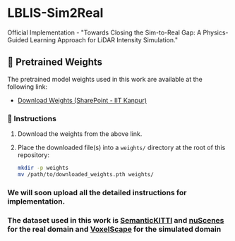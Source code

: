 # LBLIS-Sim2Real
Official Implementation - 
"Towards Closing the Sim-to-Real Gap: A Physics-Guided Learning Approach for LiDAR Intensity Simulation."

## 🔗 Pretrained Weights

The pretrained model weights used in this work are available at the following link:

- [Download Weights (SharePoint - IIT Kanpur)](https://iitk-my.sharepoint.com/:f:/g/personal/viveka21_iitk_ac_in/Eq_XKNKsVWdFuQHWFq348JMBp2hpWrYDgZqkRXvPeSPqkQ?e=YvFqkk)

### 💾 Instructions

1. Download the weights from the above link.
2. Place the downloaded file(s) into a `weights/` directory at the root of this repository:

   ```bash
   mkdir -p weights
   mv /path/to/downloaded_weights.pth weights/


### We will soon upload all the detailed instructions for implementation. 
### The dataset used in this work is [SemanticKITTI](https://semantic-kitti.org/) and [nuScenes](https://www.nuscenes.org/) for the real domain and [VoxelScape](https://voxel-scape.github.io/dataset/) for the simulated domain

